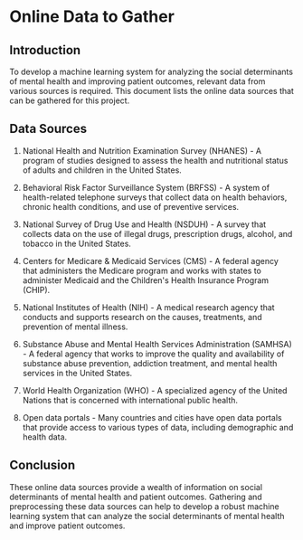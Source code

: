 # Online Data to Gather

## Introduction
To develop a machine learning system for analyzing the social determinants of mental health and improving patient outcomes, relevant data from various sources is required. This document lists the online data sources that can be gathered for this project.

## Data Sources
1. National Health and Nutrition Examination Survey (NHANES) - A program of studies designed to assess the health and nutritional status of adults and children in the United States.

2. Behavioral Risk Factor Surveillance System (BRFSS) - A system of health-related telephone surveys that collect data on health behaviors, chronic health conditions, and use of preventive services.

3. National Survey of Drug Use and Health (NSDUH) - A survey that collects data on the use of illegal drugs, prescription drugs, alcohol, and tobacco in the United States.

4. Centers for Medicare & Medicaid Services (CMS) - A federal agency that administers the Medicare program and works with states to administer Medicaid and the Children's Health Insurance Program (CHIP).

5. National Institutes of Health (NIH) - A medical research agency that conducts and supports research on the causes, treatments, and prevention of mental illness.

6. Substance Abuse and Mental Health Services Administration (SAMHSA) - A federal agency that works to improve the quality and availability of substance abuse prevention, addiction treatment, and mental health services in the United States.

7. World Health Organization (WHO) - A specialized agency of the United Nations that is concerned with international public health.

8. Open data portals - Many countries and cities have open data portals that provide access to various types of data, including demographic and health data.

## Conclusion
These online data sources provide a wealth of information on social determinants of mental health and patient outcomes. Gathering and preprocessing these data sources can help to develop a robust machine learning system that can analyze the social determinants of mental health and improve patient outcomes.
